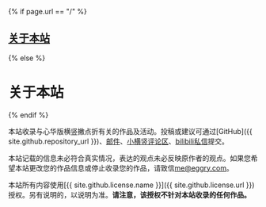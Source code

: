 {% if page.url == "/" %}
## [关于本站](/about)
{% else %}
# 关于本站
{% endif %}

本站收录与心华版横竖撇点折有关的作品及活动。投稿或建议可通过[GitHub]({{ site.github.repository_url }})、[邮件](mailto:me@eggry.com)、[小横竖评论区](https://www.bilibili.com/video/av85002656/#reply158702525872)、[bilibili私信](https://message.bilibili.com/#/whisper/mid5635421)提交。

本站记载的信息未必符合真实情况，表达的观点未必反映原作者的观点。如果您希望本站更改您的作品信息或停止收录您的作品，请致信[me@eggry.com](mailto:me@eggry.com)。

本站所有内容使用[{{ site.github.license.name }}]({{ site.github.license.url }})授权。另有说明的，以说明为准。**请注意，该授权不针对本站收录的任何作品。**